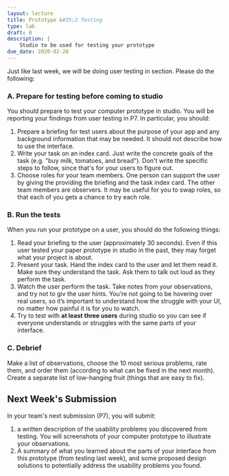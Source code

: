 ```yaml
---
layout: lecture
title: Prototype &#35;2 Testing
type: lab
draft: 0
description: |
    Studio to be used for testing your prototype
due_date: 2020-02-28
---
```


Just like last week, we will be doing user testing in section. Please do the following:

### A. Prepare for testing before coming to studio
You should prepare to test your computer prototype in studio. You will be reporting your findings from user testing in P7. In particular, you should:

1. Prepare a briefing for test users about the purpose of your app and any background information that may be needed. It should not describe how to use the interface.
2. Write your task on an index card. Just write the concrete goals of the task (e.g. "buy milk, tomatoes, and bread"). Don't write the specific steps to follow, since that's for your users to figure out. 
3. Choose roles for your team members. One person can support the user by giving the providing the briefing and the task index card. The other team members are observers. It may be useful for you to swap roles, so that each of you gets a chance to try each role.
 

### B. Run the tests
When you run your prototype on a user, you should do the following things:

1. Read your briefing to the user (approximately 30 seconds). Even if this user tested your paper prototype in studio in the past, they may forget what your project is about. 
2. Present your task. Hand the index card to the user and let them read it. Make sure they understand the task. Ask them to talk out loud as they perform the task.
3. Watch the user perform the task. Take notes from your observations, and try not to giv the user hints. You’re not going to be hovering over real users, so it’s important to understand how the struggle with your UI, no matter how painful it is for you to watch.
4. Try to test with **at least three users** during studio so you can see if everyone understands or struggles with the same parts of your interface.


### C. Debrief
Make a list of observations, choose the 10 most serious problems, rate them, and order them (according to what can be fixed in the next month). Create a separate list of low-hanging fruit (things that are easy to fix).

## Next Week's Submission
In your team's next submission (P7), you will submit:
1.  a written description of the usability problems you discovered from testing. You will screenshots of your computer prototype to illustrate your observations.
2. A summary of what you learned about the parts of your interface from this prototype (from testing last week), and some proposed design solutions to potentially address the usability problems you found.


